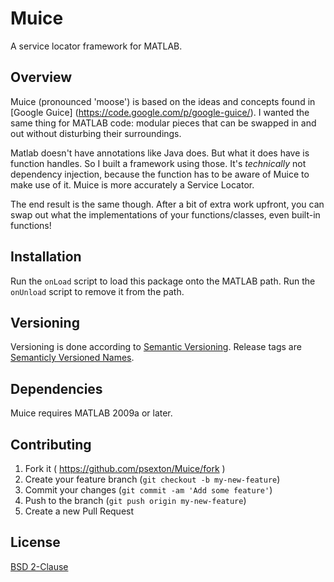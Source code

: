 Muice
=====

A service locator framework for MATLAB.

Overview
--------

Muice (pronounced 'moose') is based on the ideas and concepts found in [Google Guice] (https://code.google.com/p/google-guice/). I wanted the same thing for MATLAB code: modular pieces that can be swapped in and out without disturbing their surroundings. 

Matlab doesn't have annotations like Java does. But what it does have is function handles. So I built a framework using those. It's _technically_ not dependency injection, because the function has to be aware of Muice to make use of it. Muice is more accurately a Service Locator.

The end result is the same though. After a bit of extra work upfront, you can swap out what the implementations of your functions/classes, even built-in functions!

Installation
------------

Run the `onLoad` script to load this package onto the MATLAB path. Run the `onUnload` script to remove it from the path.

Versioning
----------

Versioning is done according to [Semantic Versioning](http://semver.org). Release tags are [Semanticly Versioned Names](http://semvername.org).

Dependencies
------------

Muice requires MATLAB 2009a or later.

Contributing
------------

1. Fork it ( https://github.com/psexton/Muice/fork )
2. Create your feature branch (`git checkout -b my-new-feature`)
3. Commit your changes (`git commit -am 'Add some feature'`)
4. Push to the branch (`git push origin my-new-feature`)
5. Create a new Pull Request 

License
-------

[BSD 2-Clause](http://opensource.org/licenses/bsd-license.php)
